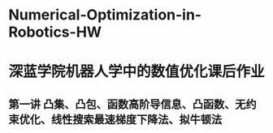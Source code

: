 # Numerical-Optimization-in-Robotics-HW

# 深蓝学院机器人学中的数值优化课后作业

## 第一讲 凸集、凸包、函数高阶导信息、凸函数、无约束优化、线性搜索最速梯度下降法、拟牛顿法